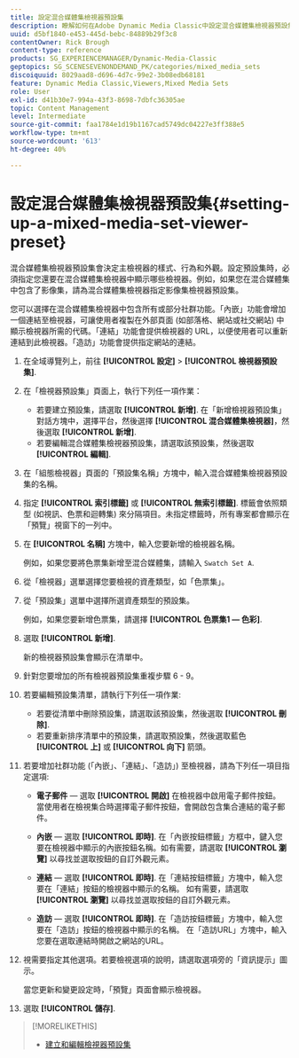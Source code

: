 ```yaml
---
title: 設定混合媒體集檢視器預設集
description: 瞭解如何在Adobe Dynamic Media Classic中設定混合媒體集檢視器預設集。
uuid: d5bf1840-e453-445d-bebc-84889b29f3c8
contentOwner: Rick Brough
content-type: reference
products: SG_EXPERIENCEMANAGER/Dynamic-Media-Classic
geptopics: SG_SCENESEVENONDEMAND_PK/categories/mixed_media_sets
discoiquuid: 8029aad8-d696-4d7c-99e2-3b08edb68181
feature: Dynamic Media Classic,Viewers,Mixed Media Sets
role: User
exl-id: d41b30e7-994a-43f3-8698-7dbfc36305ae
topic: Content Management
level: Intermediate
source-git-commit: faa1784e1d19b1167cad5749dc04227e3ff388e5
workflow-type: tm+mt
source-wordcount: '613'
ht-degree: 40%

---
```


# 設定混合媒體集檢視器預設集{#setting-up-a-mixed-media-set-viewer-preset}

混合媒體集檢視器預設集會決定主檢視器的樣式、行為和外觀。設定預設集時，必須指定您還要在混合媒體集檢視器中顯示哪些檢視器。例如，如果您在混合媒體集中包含了影像集，請為混合媒體集檢視器指定影像集檢視器預設集。

您可以選擇在混合媒體集檢視器中包含所有或部分社群功能。「內嵌」功能會增加一個連結至檢視器，可讓使用者複製在外部頁面 (如部落格、網站或社交網站) 中顯示檢視器所需的代碼。「連結」功能會提供檢視器的 URL，以便使用者可以重新連結到此檢視器。「造訪」功能會提供指定網站的連結。

1. 在全域導覽列上，前往 **[!UICONTROL 設定]** > **[!UICONTROL 檢視器預設集]**.
1. 在「檢視器預設集」頁面上，執行下列任一項作業：

   * 若要建立預設集，請選取 **[!UICONTROL 新增]**. 在「新增檢視器預設集」對話方塊中，選擇平台，然後選擇 **[!UICONTROL 混合媒體集檢視器]**，然後選取 **[!UICONTROL 新增]**.
   * 若要編輯混合媒體集檢視器預設集，請選取該預設集，然後選取 **[!UICONTROL 編輯]**.

1. 在「組態檢視器」頁面的「預設集名稱」方塊中，輸入混合媒體集檢視器預設集的名稱。
1. 指定 **[!UICONTROL 索引標籤]** 或 **[!UICONTROL 無索引標籤]**. 標籤會依照類型 (如視訊、色票和迴轉集) 來分隔項目。未指定標籤時，所有專案都會顯示在「預覽」視窗下的一列中。
1. 在 **[!UICONTROL 名稱]** 方塊中，輸入您要新增的檢視器名稱。

   例如，如果您要將色票集新增至混合媒體集，請輸入 `Swatch Set A`.

1. 從「檢視器」選單選擇您要檢視的資產類型，如「色票集」。
1. 從「預設集」選單中選擇所選資產類型的預設集。

   例如，如果您要新增色票集，請選擇 **[!UICONTROL 色票集1 — 色彩]**.

1. 選取 **[!UICONTROL 新增]**.

   新的檢視器預設集會顯示在清單中。

1. 針對您要增加的所有檢視器預設集重複步驟 6 - 9。
1. 若要編輯預設集清單，請執行下列任一項作業:

   * 若要從清單中刪除預設集，請選取該預設集，然後選取 **[!UICONTROL 刪除]**.
   * 若要重新排序清單中的預設集，請選取預設集，然後選取藍色 **[!UICONTROL 上]** 或 **[!UICONTROL 向下]** 箭頭。

1. 若要增加社群功能 (「內嵌」、「連結」、「造訪」) 至檢視器，請為下列任一項目指定選項:

   * **電子郵件**  — 選取 **[!UICONTROL 開啟]** 在檢視器中啟用電子郵件按鈕。 當使用者在檢視集合時選擇電子郵件按鈕，會開啟包含集合連結的電子郵件。

   * **內嵌**  — 選取 **[!UICONTROL 即時]**. 在「內嵌按鈕標籤」方框中，鍵入您要在檢視器中顯示的內嵌按鈕名稱。如有需要，請選取 **[!UICONTROL 瀏覽]** 以尋找並選取按鈕的自訂外觀元素。

   * **連結**  — 選取 **[!UICONTROL 即時]**. 在「連結按鈕標籤」方塊中，輸入您要在「連結」按鈕的檢視器中顯示的名稱。 如有需要，請選取 **[!UICONTROL 瀏覽]** 以尋找並選取按鈕的自訂外觀元素。

   * **造訪**  — 選取 **[!UICONTROL 即時]**. 在「造訪按鈕標籤」方塊中，輸入您要在「造訪」按鈕的檢視器中顯示的名稱。 在「造訪URL」方塊中，輸入您要在選取連結時開啟之網站的URL。

1. 視需要指定其他選項。若要檢視選項的說明，請選取選項旁的「資訊提示」圖示。

   當您更新和變更設定時，「預覽」頁面會顯示檢視器。

1. 選取 **[!UICONTROL 儲存]**.

>[!MORELIKETHIS]
>
>* [建立和編輯檢視器預設集](application-setup.md#adding_and_editing_viewer_presets)
